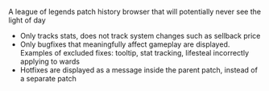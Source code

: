 A league of legends patch history browser that will potentially never see the light of day

- Only tracks stats, does not track system changes such as sellback price
- Only bugfixes that meaningfully affect gameplay are displayed. Examples of excluded fixes: tooltip, stat tracking, lifesteal incorrectly applying to wards
- Hotfixes are displayed as a message inside the parent patch, instead of a separate patch

